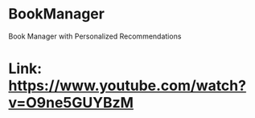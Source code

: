 # BookManager
Book Manager with Personalized Recommendations

# Link: https://www.youtube.com/watch?v=O9ne5GUYBzM
